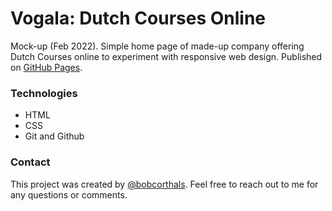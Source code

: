 # Vogala: Dutch Courses Online

Mock-up (Feb 2022). Simple home page of made-up company offering Dutch Courses online to experiment with responsive web design.
Published on [GitHub Pages](https://bobcorthals.github.io/vogala/).

### Technologies

* HTML
* CSS
* Git and Github

### Contact

This project was created by [@bobcorthals](https://github.com/bobcorthals). Feel free to reach out to me for any questions or comments.